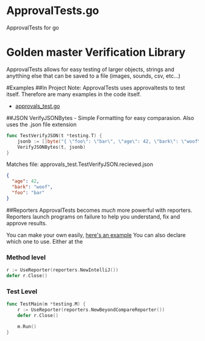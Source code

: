 # ApprovalTests.go

ApprovalTests for go



# Golden master Verification Library
ApprovalTests allows for easy testing of larger objects, strings and anytthing else that can be saved to a file (images, sounds, csv,  etc...)

#Examples
##In Project
Note: ApprovalTests uses approvaltests to test itself. Therefore are many examples in the code itself.

 * [approvals_test.go](approvals_test.go)

##JSON
VerifyJSONBytes - Simple Formatting for easy comparasion. Also uses the .json file extension 

```go
func TestVerifyJSON(t *testing.T) {
	jsonb := []byte("{ \"foo\": \"bar\", \"age\": 42, \"bark\": \"woof\" }")
	VerifyJSONBytes(t, jsonb)
}
```
Matches file: approvals_test.TestVerifyJSON.recieved.json

```json
{
  "age": 42,
  "bark": "woof",
  "foo": "bar"
}
```

##Reporters
ApprovalTests becomes *much* more powerful with reporters. Reporters launch programs on failure to help you understand, fix and approve results.

You can make your own easily, [here's an example](reporters/beyond_compare.go)
You can also declare which one to use. Either at the 
### Method level
```go
r := UseReporter(reporters.NewIntelliJ())
defer r.Close()
```
### Test Level
```go
func TestMain(m *testing.M) {
	r := UseReporter(reporters.NewBeyondCompareReporter())
	defer r.Close()

	m.Run()
}
```

